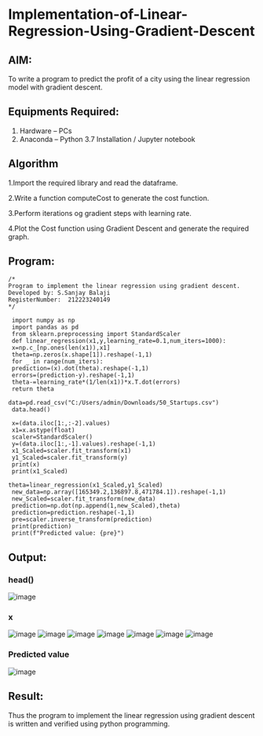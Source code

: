 # Implementation-of-Linear-Regression-Using-Gradient-Descent
## AIM:
To write a program to predict the profit of a city using the linear regression model with gradient descent.

## Equipments Required:
1. Hardware – PCs
2. Anaconda – Python 3.7 Installation / Jupyter notebook

## Algorithm
1.Import the required library and read the dataframe.

2.Write a function computeCost to generate the cost function.

3.Perform iterations og gradient steps with learning rate.

4.Plot the Cost function using Gradient Descent and generate the required graph.

## Program:
```
/*
Program to implement the linear regression using gradient descent.
Developed by: S.Sanjay Balaji
RegisterNumber:  212223240149
*/
```
```
 import numpy as np
 import pandas as pd
 from sklearn.preprocessing import StandardScaler
 def linear_regression(x1,y,learning_rate=0.1,num_iters=1000):
 x=np.c_[np.ones(len(x1)),x1]
 theta=np.zeros(x.shape[1]).reshape(-1,1)
 for _ in range(num_iters):
 prediction=(x).dot(theta).reshape(-1,1)
 errors=(prediction-y).reshape(-1,1)
 theta-=learning_rate*(1/len(x1))*x.T.dot(errors)
 return theta   
```
```
data=pd.read_csv("C:/Users/admin/Downloads/50_Startups.csv")
 data.head()
```
```
 x=(data.iloc[1:,:-2].values)
 x1=x.astype(float)
 scaler=StandardScaler()
 y=(data.iloc[1:,-1].values).reshape(-1,1)
 x1_Scaled=scaler.fit_transform(x1)
 y1_Scaled=scaler.fit_transform(y)
 print(x)
 print(x1_Scaled)
```
```
theta=linear_regression(x1_Scaled,y1_Scaled)
 new_data=np.array([165349.2,136897.8,471784.1]).reshape(-1,1)
 new_Scaled=scaler.fit_transform(new_data)
 prediction=np.dot(np.append(1,new_Scaled),theta)
 prediction=prediction.reshape(-1,1)
 pre=scaler.inverse_transform(prediction)
 print(prediction)
 print(f"Predicted value: {pre}")
```

## Output:
### head()
![image](https://github.com/SanjayBalaji0/Implementation-of-Linear-Regression-Using-Gradient-Descent/assets/145533553/25dfd0c6-3f18-4827-89b4-ae6ced65f507)
### x
![image](https://github.com/SanjayBalaji0/Implementation-of-Linear-Regression-Using-Gradient-Descent/assets/145533553/118527ee-e9cf-49e6-9abc-e8d33ae6b75e)
![image](https://github.com/SanjayBalaji0/Implementation-of-Linear-Regression-Using-Gradient-Descent/assets/145533553/b13e1091-ba43-4af7-8a8b-88768cd7418e)
![image](https://github.com/SanjayBalaji0/Implementation-of-Linear-Regression-Using-Gradient-Descent/assets/145533553/c3f587c3-6002-4097-a36f-54022269e14c)
![image](https://github.com/SanjayBalaji0/Implementation-of-Linear-Regression-Using-Gradient-Descent/assets/145533553/668c8ef7-d999-448d-bf78-4a7eb8d9a542)
![image](https://github.com/SanjayBalaji0/Implementation-of-Linear-Regression-Using-Gradient-Descent/assets/145533553/d42a73e0-9947-434f-9bb0-44bae273cfe5)
![image](https://github.com/SanjayBalaji0/Implementation-of-Linear-Regression-Using-Gradient-Descent/assets/145533553/a0b32e44-3dc7-453d-8a42-3fc0efff0678)
![image](https://github.com/SanjayBalaji0/Implementation-of-Linear-Regression-Using-Gradient-Descent/assets/145533553/d4aad1bb-d769-4f24-8654-7e3acc3b6df4)
### Predicted value
![image](https://github.com/SanjayBalaji0/Implementation-of-Linear-Regression-Using-Gradient-Descent/assets/145533553/8eaac0c0-719c-496f-8c90-d5619cd8d2f3)


## Result:
Thus the program to implement the linear regression using gradient descent is written and verified using python programming.
